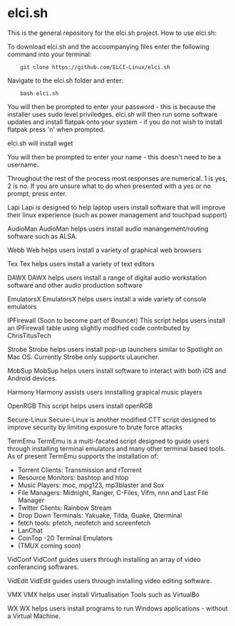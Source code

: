 # elci.sh
This is the general repository for the elci.sh project.
How to use elci.sh:

To download elci.sh and the accoompanying files enter the following command into your terminal:

        git clone https://github.com/ELCI-Linux/elci.sh
        
Navigate to the elci.sh folder and enter:

        bash elci.sh
        
You will then be prompted to enter your password - this is because the installer uses sudo level priviledges.
elci.sh will then run some software updates and install flatpak onto your system - if you do not wish to install flatpak press 'n' when prompted.

elci.sh will install wget


You will then be prompted to enter your name - this doesn't need to be a username.

Throughout the rest of the process most responses are numerical. 1 is yes, 2 is no.
If you are unsure what to do when presented with a yes or no prompt, press enter.

Lapi
Lapi is designed to help laptop users install software that will improve their linux experience (such as power management and touchpad support)


AudioMan
AudioMan helps users install audio manangement/routing software such as ALSA.

Webb
Web helps users install a variety of graphical web browsers

Tex
Tex helps users install a variety of text editors

DAWX
DAWX helps users install a range of digital audio workstation software and other audio production software

EmulatorsX
EmulatorsX helps users install a wide variety of console emulators

IPFirewall (Soon to become part of Bouncer)
This script helps users install an IPFirewall table using slightly modified code contributed by ChrisTitusTech

Strobe
Strobe helps users install pop-up launchers similar to Spotlight on Mac OS. Currently Strobe only supports uLauncher.

MobSup
MobSup helps users install software to interact with both iOS and Android devices.

Harmony
Harmony assists users innstalling grapical music players

OpenRGB
This script helps users install openRGB

Secure-Linux
Secure-Linux is another modified CTT script designed to improve security by limiting exposure to brute force attacks

TermEmu
TermEmu is a multi-facated script designed to guide users through installing terminal emulators and many other terminal based tools.
As of present TermEmu supports the installation of:
- Torrent Clients: Transmission and rTorrent
- Resource Monitors: bashtop and htop
- Music Players: moc, mpg123, mp3blaster and Sox
- File Managers: Midnight, Ranger, C-Files, Vifm, nnn and Last File Manager
- Twitter Clients: Rainbow Stream
- Drop Down Terminals: Yakuake, Tilda, Guake, Qterminal
- fetch tools: pfetch, neofetch and screenfetch
- LanChat
- CoinTop 
-20 Terminal Emulators
- (TMUX coming soon)

VidConf
VidConf guides users through installing an array of video conferancing softwares.

VidEdit
VidEdit guides users through installing video editing software.

VMX
VMX helps user install Virtualisation Tools such as VirtualBo

WX
WX helps users install programs to run Windows applications - without a Virtual Machine.




